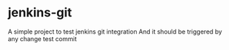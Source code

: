 # jenkins-git

A simple project to test jenkins git integration
And it should be triggered by any change
test commit
